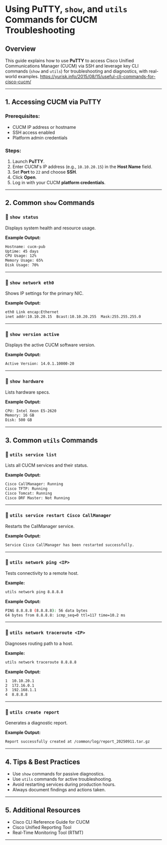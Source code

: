 # Using PuTTY, `show`, and `utils` Commands for CUCM Troubleshooting

## Overview
This guide explains how to use **PuTTY** to access Cisco Unified Communications Manager (CUCM) via SSH and leverage key CLI commands (`show` and `utils`) for troubleshooting and diagnostics, with real-world examples.
https://yurisk.info/2015/08/15/useful-cli-commands-for-cisco-cucm/

---

## 1. Accessing CUCM via PuTTY

### Prerequisites:
- CUCM IP address or hostname
- SSH access enabled
- Platform admin credentials

### Steps:
1. Launch **PuTTY**.
2. Enter CUCM's IP address (e.g., `10.10.20.15`) in the **Host Name** field.
3. Set **Port** to `22` and choose **SSH**.
4. Click **Open**.
5. Log in with your CUCM **platform credentials**.

---

## 2. Common `show` Commands

### 🔹 `show status`
Displays system health and resource usage.

**Example Output:**
```bash
Hostname: cucm-pub
Uptime: 45 days
CPU Usage: 12%
Memory Usage: 65%
Disk Usage: 70%
```

---

### 🔹 `show network eth0`
Shows IP settings for the primary NIC.

**Example Output:**
```bash
eth0 Link encap:Ethernet
inet addr:10.10.20.15  Bcast:10.10.20.255  Mask:255.255.255.0
```

---

### 🔹 `show version active`
Displays the active CUCM software version.

**Example Output:**
```bash
Active Version: 14.0.1.10000-20
```

---

### 🔹 `show hardware`
Lists hardware specs.

**Example Output:**
```bash
CPU: Intel Xeon E5-2620
Memory: 16 GB
Disk: 500 GB
```

---

## 3. Common `utils` Commands

### 🔹 `utils service list`
Lists all CUCM services and their status.

**Example Output:**
```bash
Cisco CallManager: Running
Cisco TFTP: Running
Cisco Tomcat: Running
Cisco DRF Master: Not Running
```

---

### 🔹 `utils service restart Cisco CallManager`
Restarts the CallManager service.

**Example Output:**
```bash
Service Cisco CallManager has been restarted successfully.
```

---

### 🔹 `utils network ping <IP>`
Tests connectivity to a remote host.

**Example:**
```bash
utils network ping 8.8.8.8
```

**Example Output:**
```bash
PING 8.8.8.8 (8.8.8.8): 56 data bytes
64 bytes from 8.8.8.8: icmp_seq=0 ttl=117 time=10.2 ms
```

---

### 🔹 `utils network traceroute <IP>`
Diagnoses routing path to a host.

**Example:**
```bash
utils network traceroute 8.8.8.8
```

**Example Output:**
```bash
1  10.10.20.1
2  172.16.0.1
3  192.168.1.1
4  8.8.8.8
```

---

### 🔹 `utils create report`
Generates a diagnostic report.

**Example Output:**
```bash
Report successfully created at /common/log/report_20250911.tar.gz
```

---

## 4. Tips & Best Practices

- Use `show` commands for passive diagnostics.
- Use `utils` commands for active troubleshooting.
- Avoid restarting services during production hours.
- Always document findings and actions taken.

---

## 5. Additional Resources

- Cisco CLI Reference Guide for CUCM
- Cisco Unified Reporting Tool
- Real-Time Monitoring Tool (RTMT)

---